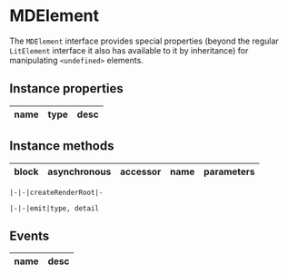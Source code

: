 # MDElement
The `MDElement` interface provides special properties (beyond the regular `LitElement` interface it also has available to it by inheritance) for manipulating `<undefined>` elements.

## Instance properties

name|type|desc
---|---|---

## Instance methods

block|asynchronous|accessor|name|parameters
---|---|---|---|---

    |-|-|createRenderRoot|-

    |-|-|emit|type, detail

## Events

name|desc
---|---
